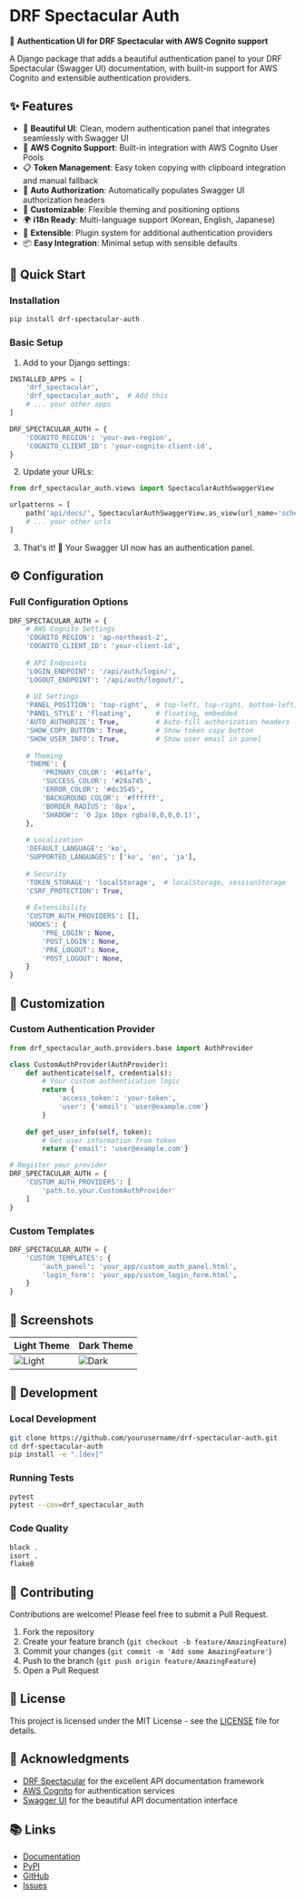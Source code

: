 # DRF Spectacular Auth

🔐 **Authentication UI for DRF Spectacular with AWS Cognito support**

A Django package that adds a beautiful authentication panel to your DRF Spectacular (Swagger UI) documentation, with built-in support for AWS Cognito and extensible authentication providers.

## ✨ Features

- 🎨 **Beautiful UI**: Clean, modern authentication panel that integrates seamlessly with Swagger UI
- 🔐 **AWS Cognito Support**: Built-in integration with AWS Cognito User Pools
- 📋 **Token Management**: Easy token copying with clipboard integration and manual fallback
- 🎯 **Auto Authorization**: Automatically populates Swagger UI authorization headers
- 🎨 **Customizable**: Flexible theming and positioning options
- 🌍 **i18n Ready**: Multi-language support (Korean, English, Japanese)
- 🔧 **Extensible**: Plugin system for additional authentication providers
- 📦 **Easy Integration**: Minimal setup with sensible defaults

## 🚀 Quick Start

### Installation

```bash
pip install drf-spectacular-auth
```

### Basic Setup

1. Add to your Django settings:

```python
INSTALLED_APPS = [
    'drf_spectacular',
    'drf_spectacular_auth',  # Add this
    # ... your other apps
]

DRF_SPECTACULAR_AUTH = {
    'COGNITO_REGION': 'your-aws-region',
    'COGNITO_CLIENT_ID': 'your-cognito-client-id',
}
```

2. Update your URLs:

```python
from drf_spectacular_auth.views import SpectacularAuthSwaggerView

urlpatterns = [
    path('api/docs/', SpectacularAuthSwaggerView.as_view(url_name='schema'), name='swagger-ui'),
    # ... your other urls
]
```

3. That's it! 🎉 Your Swagger UI now has an authentication panel.

## ⚙️ Configuration

### Full Configuration Options

```python
DRF_SPECTACULAR_AUTH = {
    # AWS Cognito Settings
    'COGNITO_REGION': 'ap-northeast-2',
    'COGNITO_CLIENT_ID': 'your-client-id',
    
    # API Endpoints
    'LOGIN_ENDPOINT': '/api/auth/login/',
    'LOGOUT_ENDPOINT': '/api/auth/logout/',
    
    # UI Settings
    'PANEL_POSITION': 'top-right',  # top-left, top-right, bottom-left, bottom-right
    'PANEL_STYLE': 'floating',      # floating, embedded
    'AUTO_AUTHORIZE': True,         # Auto-fill authorization headers
    'SHOW_COPY_BUTTON': True,       # Show token copy button
    'SHOW_USER_INFO': True,         # Show user email in panel
    
    # Theming
    'THEME': {
        'PRIMARY_COLOR': '#61affe',
        'SUCCESS_COLOR': '#28a745',
        'ERROR_COLOR': '#dc3545',
        'BACKGROUND_COLOR': '#ffffff',
        'BORDER_RADIUS': '8px',
        'SHADOW': '0 2px 10px rgba(0,0,0,0.1)',
    },
    
    # Localization
    'DEFAULT_LANGUAGE': 'ko',
    'SUPPORTED_LANGUAGES': ['ko', 'en', 'ja'],
    
    # Security
    'TOKEN_STORAGE': 'localStorage',  # localStorage, sessionStorage
    'CSRF_PROTECTION': True,
    
    # Extensibility
    'CUSTOM_AUTH_PROVIDERS': [],
    'HOOKS': {
        'PRE_LOGIN': None,
        'POST_LOGIN': None,
        'PRE_LOGOUT': None,
        'POST_LOGOUT': None,
    }
}
```

## 🎨 Customization

### Custom Authentication Provider

```python
from drf_spectacular_auth.providers.base import AuthProvider

class CustomAuthProvider(AuthProvider):
    def authenticate(self, credentials):
        # Your custom authentication logic
        return {
            'access_token': 'your-token',
            'user': {'email': 'user@example.com'}
        }
    
    def get_user_info(self, token):
        # Get user information from token
        return {'email': 'user@example.com'}

# Register your provider
DRF_SPECTACULAR_AUTH = {
    'CUSTOM_AUTH_PROVIDERS': [
        'path.to.your.CustomAuthProvider'
    ]
}
```

### Custom Templates

```python
DRF_SPECTACULAR_AUTH = {
    'CUSTOM_TEMPLATES': {
        'auth_panel': 'your_app/custom_auth_panel.html',
        'login_form': 'your_app/custom_login_form.html',
    }
}
```

## 📱 Screenshots

| Light Theme | Dark Theme |
|-------------|------------|
| ![Light](docs/images/light-theme.png) | ![Dark](docs/images/dark-theme.png) |

## 🔧 Development

### Local Development

```bash
git clone https://github.com/yourusername/drf-spectacular-auth.git
cd drf-spectacular-auth
pip install -e ".[dev]"
```

### Running Tests

```bash
pytest
pytest --cov=drf_spectacular_auth
```

### Code Quality

```bash
black .
isort .
flake8
```

## 🤝 Contributing

Contributions are welcome! Please feel free to submit a Pull Request.

1. Fork the repository
2. Create your feature branch (`git checkout -b feature/AmazingFeature`)
3. Commit your changes (`git commit -m 'Add some AmazingFeature'`)
4. Push to the branch (`git push origin feature/AmazingFeature`)
5. Open a Pull Request

## 📄 License

This project is licensed under the MIT License - see the [LICENSE](LICENSE) file for details.

## 🙏 Acknowledgments

- [DRF Spectacular](https://github.com/tfranzel/drf-spectacular) for the excellent API documentation framework
- [AWS Cognito](https://aws.amazon.com/cognito/) for authentication services
- [Swagger UI](https://swagger.io/tools/swagger-ui/) for the beautiful API documentation interface

## 📚 Links

- [Documentation](https://github.com/CodeMath/drf-spectacular-auth#readme)
- [PyPI](https://pypi.org/project/drf-spectacular-auth/)
- [GitHub](https://github.com/CodeMath/drf-spectacular-auth)
- [Issues](https://github.com/CodeMath/drf-spectacular-auth/issues)